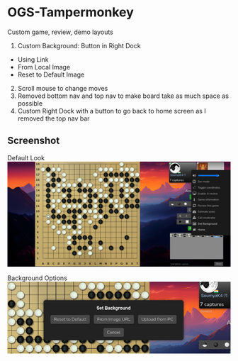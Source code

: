# OGS-Tampermonkey
Custom game, review, demo layouts
1. Custom Background: Button in Right Dock
 - Using Link
 - From Local Image
 - Reset to Default Image
2. Scroll mouse to change moves
3. Removed bottom nav and top nav to make board take as much space as possible
4. Custom Right Dock with a button to go back to home screen as I removed the top nav bar

## Screenshot

Default Look
![](/demo.png)

Background Options
![](/bgMenu.png)
